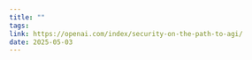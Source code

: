 ```yaml
---
title: ""
tags:
link: https://openai.com/index/security-on-the-path-to-agi/
date: 2025-05-03
---
```



